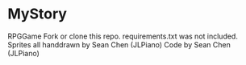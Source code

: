 # MyStory
RPGGame
Fork or clone this repo. requirements.txt was not included. 
Sprites all handdrawn by Sean Chen (JLPiano)
Code by Sean Chen (JLPiano)
